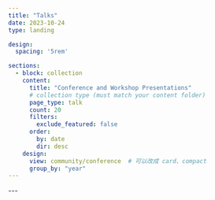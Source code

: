 ```yaml
---
title: "Talks"
date: 2023-10-24
type: landing

design:
  spacing: '5rem'

sections:
  - block: collection
    content:
      title: "Conference and Workshop Presentations"
      # collection type (must match your content folder)
      page_type: talk
      count: 20
      filters:
        exclude_featured: false
      order:
        by: date
        dir: desc
    design:
      view: community/conference  # 可以改成 card、compact
      group_by: "year"
---
```



<!-- ---
widget: markdown
headless: true
weight: 40
title: Talks
design:
  columns: '2' # 尝试双列
  css_class: talks-page
---

## 2025
- **Cyclone- and Seasonal-Extreme-Induced Flood Risk in Broward County**  
  *Fort Lauderdale, Florida, USA - Visit to Broward Emergency Center & SFWMD Center*  
  *Jul 2025, Oral (Invited)*

- **Cascading Hazards from Tropical Cyclone and Monsoon Extreme Rainfall in a Warming Climate**  
  *NUS, Singapore (online)*  
  *Feb 2025, Oral (Invited)*

## 2024
- **Assessing Cascading Flood Hazards in a Warming Climate**  
  *Washington, DC, USA - AGU Fall Meeting*  
  *Dec 2024, Poster*

- **Coastal Flood Risk in Bangladesh under a Warming Climate**  
  *MIT, Cambridge, USA - Flood Hazard and Climate Resilience Workshop*  
  *Aug 2024, Poster*

- **Tropical Cyclone-Induced Compound Flooding in a Warming Climate**  
  *NUS, Singapore (online) - Compound Climate Extremes Workshop*  
  *Jun 2024, Oral (Invited)* -->---